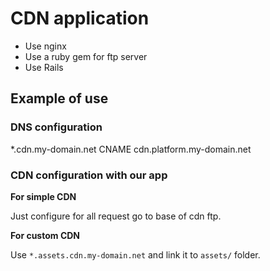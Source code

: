 # CDN application

- Use nginx
- Use a ruby gem for ftp server
- Use Rails


## Example of use

### DNS configuration

*.cdn.my-domain.net CNAME cdn.platform.my-domain.net


### CDN configuration with our app


__For simple CDN__

Just configure for all request go to base of cdn ftp.

__For custom CDN__

Use `*.assets.cdn.my-domain.net` and link it to `assets/` folder.
